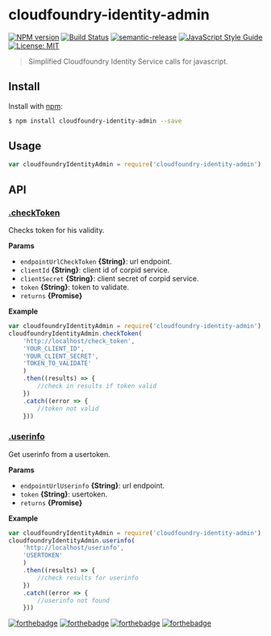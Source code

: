 # cloudfoundry-identity-admin
[![NPM version](https://img.shields.io/npm/v/cloudfoundry-identity-admin.svg?style=flat)](https://www.npmjs.com/package/cloudfoundry-identity-admin)
[![Build Status](https://travis-ci.org/Swisscom/cloudfoundry-identity-admin.svg?branch=master)](https://travis-ci.org/Swisscom/cloudfoundry-identity-admin)
[![semantic-release](https://img.shields.io/badge/%20%20%F0%9F%93%A6%F0%9F%9A%80-semantic--release-e10079.svg)](https://github.com/semantic-release/semantic-release)
[![JavaScript Style Guide](https://img.shields.io/badge/code_style-standard-brightgreen.svg)](https://standardjs.com)
[![License: MIT](https://img.shields.io/badge/License-MIT-yellow.svg)](https://opensource.org/licenses/MIT)

> Simplified Cloudfoundry Identity Service calls for javascript.

## Install

Install with [npm](https://www.npmjs.com/):

```sh
$ npm install cloudfoundry-identity-admin --save
```

## Usage

```js
var cloudfoundryIdentityAdmin = require('cloudfoundry-identity-admin');
```

## API

### [.checkToken](./src/checkToken/checkToken.js)

Checks token for his validity.

**Params**

* `endpointUrlCheckToken` **{String}**: url endpoint.
* `clientId` **{String}**: client id of corpid service.
* `clientSecret` **{String}**: client secret of corpid service.
* `token` **{String}**: token to validate.
* `returns` **{Promise}**

**Example**

```js
var cloudfoundryIdentityAdmin = require('cloudfoundry-identity-admin');
cloudfoundryIdentityAdmin.checkToken(
    'http://localhost/check_token',
    'YOUR_CLIENT_ID',
    'YOUR_CLIENT_SECRET',
    'TOKEN_TO_VALIDATE'
    )
    .then((results) => {
        //check in results if token valid
    })
    .catch((error => {
        //token not valid
    }))
```

### [.userinfo](./src/userinfo/userinfo.js)

Get userinfo from a usertoken.

**Params**

* `endpointUrlUserinfo` **{String}**: url endpoint.
* `token` **{String}**: usertoken.
* `returns` **{Promise}**

**Example**

```js
var cloudfoundryIdentityAdmin = require('cloudfoundry-identity-admin');
cloudfoundryIdentityAdmin.userinfo(
    'http://localhost/userinfo',
    'USERTOKEN'
    )
    .then((results) => {
        //check results for userinfo
    })
    .catch((error => {
        //userinfo not found
    }))
```

[![forthebadge](https://forthebadge.com/images/badges/built-with-grammas-recipe.svg)](https://forthebadge.com)
[![forthebadge](https://forthebadge.com/images/badges/made-with-javascript.svg)](https://forthebadge.com)
[![forthebadge](https://forthebadge.com/images/badges/powered-by-water.svg)](https://forthebadge.com)
[![forthebadge](https://forthebadge.com/images/badges/certified-snoop-lion.svg)](https://forthebadge.com)